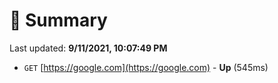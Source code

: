 # 📖 Summary
Last updated: **9/11/2021, 10:07:49 PM**

- `GET` [https://google.com](https://google.com) - **Up** (545ms)
